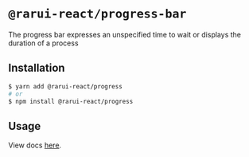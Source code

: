 # `@rarui-react/progress-bar`

The progress bar expresses an unspecified time to wait or displays the duration of a process

## Installation

```sh
$ yarn add @rarui-react/progress
# or
$ npm install @rarui-react/progress
```

## Usage

View docs [here]().
